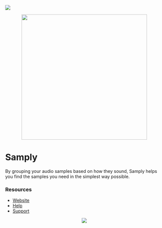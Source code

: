 ![](https://github.com/samply-app/samply-desktop/workflows/Build/badge.svg)
<p align="center">
  <img width="400" src="https://user-images.githubusercontent.com/24927782/77722011-bf6d7800-6fa9-11ea-9ab7-4b1517756eab.png">
</p>

# Samply
By grouping your audio samples based on how they sound, Samply helps you find the samples you need in the simplest way possible.
### Resources
- [Website](https://samply.app)
- [Help](https://docs.samply.app/)
- [Support](mailto://support@samply.app)

<p align="center">
  <img src=https://gblobscdn.gitbook.com/assets%2F-LccVH7PNhti3lWLeDVz%2F-Lqi8onDQylasjk29Twn%2F-Lqi9Gm_hZvU45QAymXh%2FScreen%20Shot%202019-10-08%20at%208.29.41%20PM.png?alt=media&token=44ad67f6-c010-40ee-a0d6-dceeda9e2618">
</p>


